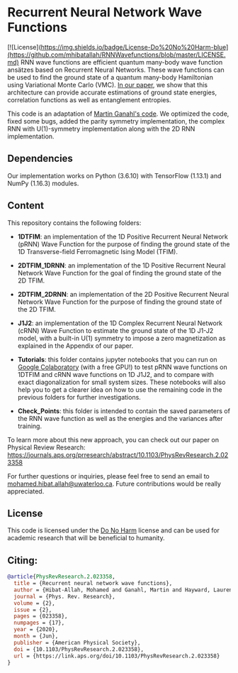 # Recurrent Neural Network Wave Functions
[![License](https://img.shields.io/badge/License-Do%20No%20Harm-blue](https://github.com/mhibatallah/RNNWavefunctions/blob/master/LICENSE.md)
RNN wave functions are efficient quantum many-body wave function ansätzes based on Recurrent Neural Networks. These wave functions can be used to find the ground state of a quantum many-body Hamiltonian using Variational Monte Carlo (VMC). <a href="https://journals.aps.org/prresearch/abstract/10.1103/PhysRevResearch.2.023358" target="_blank">In our paper</a>, we show that this architecture can provide accurate estimations of ground state energies, correlation functions as well as entanglement entropies.

This code is an adaptation of [Martin Ganahl's code](https://github.com/mganahl/Recurrent_NN_VMC). We optimized the code, fixed some bugs, added the parity symmetry implementation, the complex RNN with U(1)-symmetry implementation along with the 2D RNN implementation.

## Dependencies
Our implementation works on Python (3.6.10) with TensorFlow (1.13.1) and NumPy (1.16.3) modules.

## Content
This repository contains the following folders:

* **1DTFIM**: an implementation of the 1D Positive Recurrent Neural Network (pRNN) Wave Function for the purpose of finding the ground state of the 1D Transverse-field Ferromagnetic Ising Model (TFIM).

* **2DTFIM_1DRNN**: an implementation of the 1D Positive Recurrent Neural Network Wave Function for the goal of finding the ground state of the 2D TFIM.

* **2DTFIM_2DRNN**: an implementation of the 2D Positive Recurrent Neural Network Wave Function for the purpose of finding the ground state of the 2D TFIM.

* **J1J2**: an implementation of the 1D Complex Recurrent Neural Network (cRNN) Wave Function to estimate the ground state of the 1D J1-J2 model, with a built-in U(1) symmetry to impose a zero magnetization as explained in the Appendix of our paper.

* **Tutorials**: this folder contains jupyter notebooks that you can run on <a href="http://colab.research.google.com" target="_blank">Google Colaboratory</a> (with a free GPU!) to test pRNN wave functions on 1DTFIM and cRNN wave functions on 1D J1J2, and to compare with exact diagonalization for small system sizes. These notebooks will also help you to get a clearer idea on how to use the remaining code in the previous folders for further investigations.

* **Check_Points**: this folder is intended to contain the saved parameters of the RNN wave function as well as the energies and the variances after training.

To learn more about this new approach, you can check out our paper on Physical Review Research: https://journals.aps.org/prresearch/abstract/10.1103/PhysRevResearch.2.023358

For further questions or inquiries, please feel free to send an email to mohamed.hibat.allah@uwaterloo.ca. Future contributions would be really appreciated.

## License
This code is licensed under the [Do No Harm](https://github.com/mhibatallah/RNNWavefunctions/blob/master/LICENSE.md) license and can be used for academic research that will be beneficial to humanity.

## Citing:
```bibtex
@article{PhysRevResearch.2.023358,
  title = {Recurrent neural network wave functions},
  author = {Hibat-Allah, Mohamed and Ganahl, Martin and Hayward, Lauren E. and Melko, Roger G. and Carrasquilla, Juan},
  journal = {Phys. Rev. Research},
  volume = {2},
  issue = {2},
  pages = {023358},
  numpages = {17},
  year = {2020},
  month = {Jun},
  publisher = {American Physical Society},
  doi = {10.1103/PhysRevResearch.2.023358},
  url = {https://link.aps.org/doi/10.1103/PhysRevResearch.2.023358}
}
```
